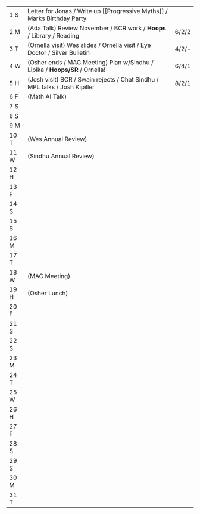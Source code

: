 |      |                                                                             |       |
| ---- | --------------------------------------------------------------------------- | ----- |
| 1  S | Letter for Jonas / Write up [[Progressive Myths]] / Marks Birthday Party    |       |
| 2  M | (Ada Talk) Review November / BCR work / **Hoops** / Library / Reading       | 6/2/2 |
| 3  T | (Ornella visit) Wes slides / Ornella visit / Eye Doctor / Silver Bulletin   | 4/2/- |
| 4  W | (Osher ends / MAC Meeting) Plan w/Sindhu / Lipika / **Hoops/SR** / Ornella! | 6/4/1 |
| 5  H | (Josh visit) BCR / Swain rejects / Chat Sindhu / MPL talks / Josh Kipiller  | 8/2/1 |
| 6  F | (Math AI Talk)                                                              |       |
| 7  S |                                                                             |       |
| 8  S |                                                                             |       |
| 9  M |                                                                             |       |
| 10 T | (Wes Annual Review)                                                         |       |
| 11 W | (Sindhu Annual Review)                                                      |       |
| 12 H |                                                                             |       |
| 13 F |                                                                             |       |
| 14 S |                                                                             |       |
| 15 S |                                                                             |       |
| 16 M |                                                                             |       |
| 17 T |                                                                             |       |
| 18 W | (MAC Meeting)                                                               |       |
| 19 H | (Osher Lunch)                                                               |       |
| 20 F |                                                                             |       |
| 21 S |                                                                             |       |
| 22 S |                                                                             |       |
| 23 M |                                                                             |       |
| 24 T |                                                                             |       |
| 25 W |                                                                             |       |
| 26 H |                                                                             |       |
| 27 F |                                                                             |       |
| 28 S |                                                                             |       |
| 29 S |                                                                             |       |
| 30 M |                                                                             |       |
| 31 T |                                                                             |       |
